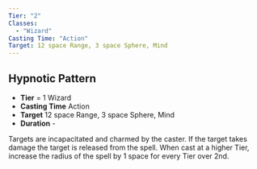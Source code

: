 ```yaml
---
Tier: "2"
Classes:
  - "Wizard"
Casting Time: "Action"
Target: 12 space Range, 3 space Sphere, Mind
---
```

## Hypnotic Pattern
- **Tier** = 1 Wizard
- **Casting Time** Action
- **Target** 12 space Range, 3 space Sphere, Mind
- **Duration** -

Targets are incapacitated and charmed by the caster. If the target takes damage the target is released from the spell. When cast at a higher Tier, increase the radius of the spell by 1 space for every Tier over 2nd.